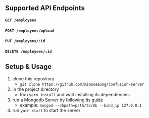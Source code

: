## Supported API Endpoints
#### `GET /employees`
#### `POST /employees/upload`
#### `PUT /employees/:id`
#### `DELETE /employees/:id`

## Setup & Usage
1. clone this repository
    - `git clone https://github.com/minsoeaung/confusion-server`
2. in the project directory
    - Run `yarn install` and wait installing its dependencies
3. run a Mongodb Server by following its [guide](https://docs.mongodb.com/manual/tutorial/manage-mongodb-processes/)
    - example: `mongod --dbpath=path/to/db --bind_ip 127.0.0.1`
5. run `yarn start` to start the server
